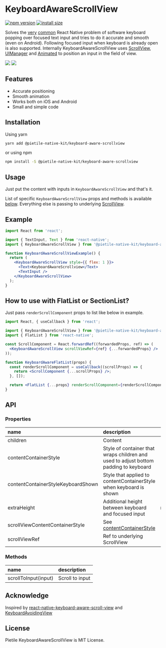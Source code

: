 # KeyboardAwareScrollView

[![npm version](https://badgen.net/npm/v/@pietile-native-kit/keyboard-aware-scrollview?color=56C838)](https://www.npmjs.com/package/@pietile-native-kit/keyboard-aware-scrollview)
[![install size](https://badgen.net/packagephobia/install/@pietile-native-kit/keyboard-aware-scrollview)](https://packagephobia.now.sh/result?p=@pietile-native-kit/keyboard-aware-scrollview)

Solves the [very](https://github.com/react-native-community/discussions-and-proposals/issues/64#issuecomment-445054585) [common](https://www.reddit.com/r/reactnative/comments/azuy4v/were_the_react_native_team_aua/eiaa8vs/)
React Native problem of software keyboard popping over focused text input and tries to do it accurate and smooth (even on Android).
Following focused input when keyboard is already open is also supported. Internally KeyboardAwareScrollView uses
[ScrollView](https://facebook.github.io/react-native/docs/scrollview),
[UIManager](https://facebook.github.io/react-native/docs/direct-manipulation#other-native-methods) and
[Animated](https://facebook.github.io/react-native/docs/animations) to position an input in the field of view.

<p float="left">
  <img src="https://media.giphy.com/media/d5eJhlxTCzuchBFCie/giphy.gif" />
  <img src="https://media.giphy.com/media/eKUWRMD1S4C3AajBpe/giphy.gif" />
</p>

## Features

- Accurate positioning
- Smooth animation
- Works both on iOS and Android
- Small and simple code

## Installation

Using yarn

```bash
yarn add @pietile-native-kit/keyboard-aware-scrollview
```

or using npm

```bash
npm install -S @pietile-native-kit/keyboard-aware-scrollview
```

## Usage

Just put the content with inputs in `KeyboardAwareScrollView` and that's it.

List of specific `KeyboardAwareScrollView` props and methods is available [below](#api).
Everything else is passing to underlying [ScrollView](https://facebook.github.io/react-native/docs/scrollview).

## Example

```jsx
import React from 'react';

import { TextInput, Text } from 'react-native';
import { KeyboardAwareScrollView } from '@pietile-native-kit/keyboard-aware-scrollview';

function KeyboardAwareScrollViewExample() {
  return (
    <KeyboardAwareScrollView style={{ flex: 1 }}>
      <Text>KeyboardAwareScrollview</Text>
      <TextInput />
    </KeyboardAwareScrollView>
  );
}
```

## How to use with FlatList or SectionList?

Just pass `renderScrollComponent` props to list like below in example.

```jsx
import React, { useCallback } from 'react';

import { KeyboardAwareScrollView } from '@pietile-native-kit/keyboard-aware-scrollview';
import { FlatList } from 'react-native';

const ScrollComponent = React.forwardRef((forwardedProps, ref) => (
  <KeyboardAwareScrollView scrollViewRef={ref} {...forwardedProps} />
));

function KeyboardAwareFlatList(props) {
  const renderScrollComponent = useCallback((scrollProps) => {
    return <ScrollComponent {...scrollProps} />;
  }, []);

  return <FlatList {...props} renderScrollComponent={renderScrollComponent} />;
}
```

## API

### Properties

| name                               | description                                                                                                |   type | default |
| :--------------------------------- | :--------------------------------------------------------------------------------------------------------- | -----: | :------ |
| children                           | Content                                                                                                    |   Node | -       |
| contentContainerStyle              | Style of container that wraps children and used to adjust bottom padding to keyboard                       |  style | -       |
| contentContainerStyleKeyboardShown | Style that applied to contentContainerStyle when keyboard is shown                                         |  style | -       |
| extraHeight                        | Additional height between keyboard and focused input                                                       | number | 24      |
| scrollViewContentContainerStyle    | See [contentContainerStyle](https://facebook.github.io/react-native/docs/scrollview#contentcontainerstyle) |  style | -       |
| scrollViewRef                      | Ref to underlying ScrollView                                                                               |    ref | -       |

### Methods

| name                 | description     |
| :------------------- | :-------------- |
| scrollToInput(input) | Scroll to input |

## Acknowledge

Inspired by [react-native-keyboard-aware-scroll-view](https://github.com/APSL/react-native-keyboard-aware-scroll-view) and [KeyboardAvoidingView](https://facebook.github.io/react-native/docs/keyboardavoidingview)

## License

Pietile KeyboardAwareScrollView is MIT License.
